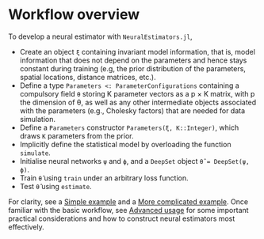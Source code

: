 # Workflow overview

To develop a neural estimator with `NeuralEstimators.jl`,

- Create an object `ξ` containing invariant model information, that is, model information that does not depend on the parameters and hence stays constant during training (e.g, the prior distribution of the parameters, spatial locations, distance matrices, etc.).
- Define a type `Parameters <: ParameterConfigurations` containing a compulsory field `θ` storing K parameter vectors as a p × K matrix, with p the dimension of θ, as well as any other intermediate objects associated with the parameters (e.g., Cholesky factors) that are needed for data simulation.
- Define a `Parameters` constructor `Parameters(ξ, K::Integer)`, which draws `K` parameters from the prior.
- Implicitly define the statistical model by overloading the function `simulate`.
- Initialise neural networks `ψ` and `ϕ`, and a `DeepSet` object `θ̂ = DeepSet(ψ, ϕ)`.
- Train `θ̂` using `train` under an arbitrary loss function.
- Test `θ̂` using `estimate`.

For clarity, see a [Simple example](@ref) and a [More complicated example](@ref). Once familiar with the basic workflow, see [Advanced usage](@ref) for some important practical considerations and how to construct neural estimators most effectively.
